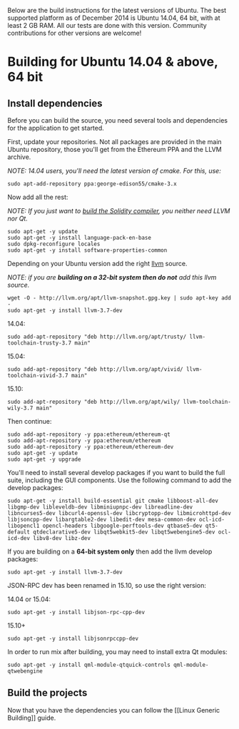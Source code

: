 Below are the build instructions for the latest versions of Ubuntu. The best supported platform as of December 2014 is Ubuntu 14.04, 64 bit, with at least 2 GB RAM. All our tests are done with this version. Community contributions for other versions are welcome!

# Building for Ubuntu 14.04 & above, 64 bit

## Install dependencies

Before you can build the source, you need several tools and dependencies for the application to get started.

First, update your repositories. Not all packages are provided in the main Ubuntu repository, those you'll get from the Ethereum PPA and the LLVM archive.

_NOTE: 14.04 users, you'll need the latest version of cmake. For this, use:_

```
sudo apt-add-repository ppa:george-edison55/cmake-3.x
```
Now add all the rest:

_NOTE: If you just want to [build the Solidity compiler](https://github.com/ethereum/webthree-umbrella/wiki/Linux--Generic-Building#3-build-the-repos-for-the-project-you-want-to-build), you neither need LLVM nor Qt._

```
sudo apt-get -y update
sudo apt-get -y install language-pack-en-base
sudo dpkg-reconfigure locales
sudo apt-get -y install software-properties-common
```

Depending on your Ubuntu version add the right [llvm](http://llvm.org/apt/) source.

_NOTE: if you are **building on a 32-bit system then do not** add this llvm source._

```
wget -O - http://llvm.org/apt/llvm-snapshot.gpg.key | sudo apt-key add -
sudo apt-get -y install llvm-3.7-dev
```

14.04:

```
sudo add-apt-repository "deb http://llvm.org/apt/trusty/ llvm-toolchain-trusty-3.7 main"
```

15.04:
```
sudo add-apt-repository "deb http://llvm.org/apt/vivid/ llvm-toolchain-vivid-3.7 main"
```

15.10:
```
sudo add-apt-repository "deb http://llvm.org/apt/wily/ llvm-toolchain-wily-3.7 main"
```

Then continue:

```
sudo add-apt-repository -y ppa:ethereum/ethereum-qt
sudo add-apt-repository -y ppa:ethereum/ethereum
sudo add-apt-repository -y ppa:ethereum/ethereum-dev
sudo apt-get -y update
sudo apt-get -y upgrade
```

You'll need to install several develop packages if you want to build the full suite, including the GUI components. Use the following command to add the develop packages:

```
sudo apt-get -y install build-essential git cmake libboost-all-dev libgmp-dev libleveldb-dev libminiupnpc-dev libreadline-dev libncurses5-dev libcurl4-openssl-dev libcryptopp-dev libmicrohttpd-dev libjsoncpp-dev libargtable2-dev libedit-dev mesa-common-dev ocl-icd-libopencl1 opencl-headers libgoogle-perftools-dev qtbase5-dev qt5-default qtdeclarative5-dev libqt5webkit5-dev libqt5webengine5-dev ocl-icd-dev libv8-dev libz-dev
```

If you are building on a **64-bit system only** then add the llvm develop packages:

```
sudo apt-get -y install llvm-3.7-dev
```

JSON-RPC dev has been renamed in 15.10, so use the right version:

14.04 or 15.04:
```
sudo apt-get -y install libjson-rpc-cpp-dev
```

15.10+
```
sudo apt-get -y install libjsonrpccpp-dev 
```

In order to run mix after building, you may need to install extra Qt modules:
```
sudo apt-get -y install qml-module-qtquick-controls qml-module-qtwebengine
```

## Build the projects

Now that you have the dependencies you can follow the [[Linux  Generic Building]] guide.